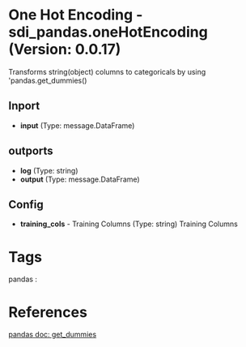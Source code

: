 # One Hot Encoding - sdi_pandas.oneHotEncoding (Version: 0.0.17)

Transforms string(object) columns to categoricals by using 'pandas.get_dummies()

## Inport

* **input** (Type: message.DataFrame) 

## outports

* **log** (Type: string) 
* **output** (Type: message.DataFrame) 

## Config

* **training_cols** - Training Columns (Type: string) Training Columns


# Tags
pandas : 

# References
[pandas doc: get_dummies](https://pandas.pydata.org/pandas-docs/stable/reference/api/pandas.get_dummies.html)

